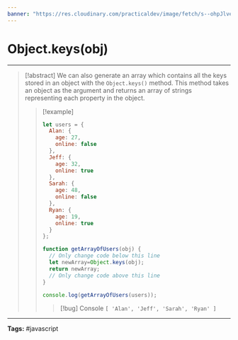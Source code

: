 ```yaml
---
banner: "https://res.cloudinary.com/practicaldev/image/fetch/s--ohpJlve1--/c_imagga_scale,f_auto,fl_progressive,h_420,q_auto,w_1000/https://res.cloudinary.com/drquzbncy/image/upload/v1586605549/javascript_banner_sxve2l.jpg"
---
```

# Object.keys(obj)
<hr> 

> [!abstract]
> We can also generate an array which contains all the keys stored in an object with the `Object.keys()` method. This method takes an object as the argument and returns an array of strings representing each property in the object.
> 
> > [!example]
> > 
> > ```js
> > let users = {
> >   Alan: {
> >     age: 27,
> >     online: false
> >   },
> >   Jeff: {
> >     age: 32,
> >     online: true
> >   },
> >   Sarah: {
> >     age: 48,
> >     online: false
> >   },
> >   Ryan: {
> >     age: 19,
> >     online: true
> >   }
> > };
> > 
> > function getArrayOfUsers(obj) {
> >   // Only change code below this line
> >   let newArray=Object.keys(obj);
> >   return newArray;
> >   // Only change code above this line
> > }
> > 
> > console.log(getArrayOfUsers(users));
> > ```
> > 
> > > [!bug] Console
> > > <code>[ 'Alan', 'Jeff', 'Sarah', 'Ryan' ]</code>
> > 
> 

<hr>
<b>Tags:</b> #javascript 